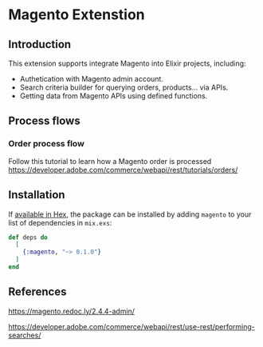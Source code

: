 # Magento Extenstion

## Introduction

This extension supports integrate Magento into Elixir projects, including:

- Authetication with Magento admin account.
- Search criteria builder for querying orders, products... via APIs.
- Getting data from Magento APIs using defined functions.

## Process flows

### Order process flow

Follow this tutorial to learn how a Magento order is processed
https://developer.adobe.com/commerce/webapi/rest/tutorials/orders/

## Installation

If [available in Hex](https://hex.pm/docs/publish), the package can be installed
by adding `magento` to your list of dependencies in `mix.exs`:

```elixir
def deps do
  [
    {:magento, "~> 0.1.0"}
  ]
end
```

## References

https://magento.redoc.ly/2.4.4-admin/

https://developer.adobe.com/commerce/webapi/rest/use-rest/performing-searches/
